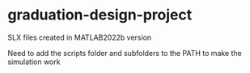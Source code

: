 # graduation-design-project
SLX files created in MATLAB2022b version

Need to add the scripts folder and subfolders to the PATH to make the simulation work
